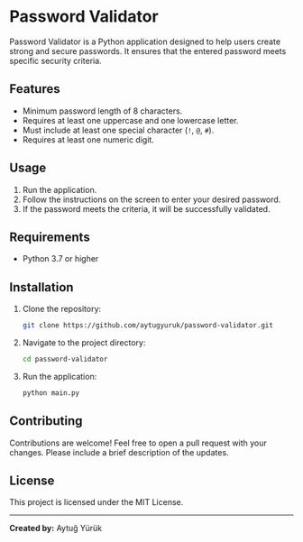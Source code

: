 # Password Validator

Password Validator is a Python application designed to help users create strong and secure passwords. It ensures that the entered password meets specific security criteria.

## Features

- Minimum password length of 8 characters.
- Requires at least one uppercase and one lowercase letter.
- Must include at least one special character (`!`, `@`, `#`).
- Requires at least one numeric digit.

## Usage

1. Run the application.
2. Follow the instructions on the screen to enter your desired password.
3. If the password meets the criteria, it will be successfully validated.

## Requirements

- Python 3.7 or higher

## Installation

1. Clone the repository:

    ```bash
    git clone https://github.com/aytugyuruk/password-validator.git
    ```

2. Navigate to the project directory:

    ```bash
    cd password-validator
    ```

3. Run the application:

    ```bash
    python main.py
    ```

## Contributing

Contributions are welcome! Feel free to open a pull request with your changes. Please include a brief description of the updates.

## License

This project is licensed under the MIT License.

---

**Created by:** Aytuğ Yürük
